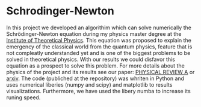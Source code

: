 # Schrodinger-Newton


In this project we developed an algorithim which can solve numerically the Schrödinger-Newton equation during my physics master degree at the [Institute of Theoretical Physics](https://www.ift.unesp.br/). This equation was proposed to explain the emergency of the classical world from the quantum physics, feature that is not compleatly understanded yet and is one of the biggest problems to be solved in theoretical physics. With our results we could disfavor this equation as a prospect to solve this problem. For more details about the physics of the project and its results see our paper: [PHYSICAL REVIEW A](https://journals.aps.org/pra/abstract/10.1103/PhysRevA.108.012214) or [arxiv](https://arxiv.org/abs/2307.04914). The code (publiched at the repository) was whriten in Python and uses numerical liberies (numpy and scipy) and matplotlib to results visualizations. Furthermore, we have used the libery numba to increase its runing speed.


